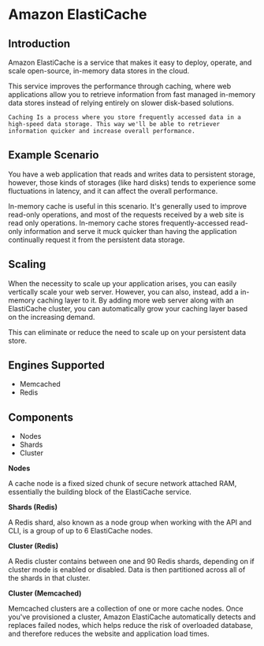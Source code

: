 # Amazon ElastiCache

## Introduction

Amazon ElastiCache is a service that makes it easy to deploy, operate, and scale open-source, in-memory data stores in the cloud.

This service improves the performance through caching, where web applications allow you to retrieve information from fast managed in-memory data stores instead of relying entirely on slower disk-based solutions.

```
Caching Is a process where you store frequently accessed data in a high-speed data storage. This way we'll be able to retriever information quicker and increase overall performance.
```

## Example Scenario

You have a web application that reads and writes data to persistent storage, however, those kinds of storages (like hard disks) tends to experience some fluctuations in latency, and it can affect the overall performance.

In-memory cache is useful in this scenario. It's generally used to improve read-only operations, and most of the requests received by a web site is read only operations. In-memory cache stores frequently-accessed read-only information and serve it muck quicker than having the application continually request it from the persistent data storage.

## Scaling

When the necessity to scale up your application arises, you can easily vertically scale your web server. However, you can also, instead, add a in-memory caching layer to it. By adding more web server along with an ElastiCache cluster, you can automatically grow your caching layer based on the increasing demand.

This can eliminate or reduce the need to scale up on your persistent data store.

## Engines Supported

- Memcached
- Redis

## Components

- Nodes
- Shards
- Cluster

<b>Nodes</b>

A cache node is a fixed sized chunk of secure network attached RAM, essentially the building block of the ElastiCache service.

<b>Shards (Redis)</b>

A Redis shard, also known as a node group when working with the API and CLI, is a group of up to 6 ElastiCache nodes.

<b>Cluster (Redis)</b>

A Redis cluster contains between one and 90 Redis shards, depending on if cluster mode is enabled or disabled. Data is then partitioned across all of the shards in that cluster.

<b>Cluster (Memcached)</b>

Memcached clusters are a collection of one or more cache nodes. Once you've provisioned a cluster, Amazon ElastiCache automatically detects and replaces failed nodes, which helps reduce the risk of overloaded database, and therefore reduces the website and application load times.
